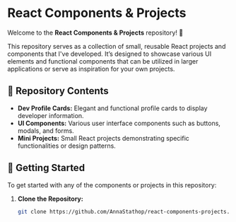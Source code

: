 # React Components & Projects

Welcome to the **React Components & Projects** repository! 🎨

This repository serves as a collection of small, reusable React projects and components that I've developed. It’s designed to showcase various UI elements and functional components that can be utilized in larger applications or serve as inspiration for your own projects.

## 📂 Repository Contents

- **Dev Profile Cards:** Elegant and functional profile cards to display developer information.
- **UI Components:** Various user interface components such as buttons, modals, and forms.
- **Mini Projects:** Small React projects demonstrating specific functionalities or design patterns.

## 🚀 Getting Started

To get started with any of the components or projects in this repository:

1. **Clone the Repository:**
   ```bash
   git clone https://github.com/AnnaStathop/react-components-projects.git
